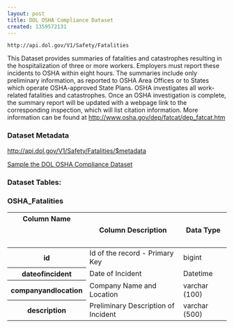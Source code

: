 ```yaml
---
layout: post
title: DOL OSHA Compliance Dataset
created: 1359572131
---
```


```
http://api.dol.gov/V1/Safety/Fatalities
```

<p>This Dataset provides summaries of fatalities and catastrophes resulting in the hospitalization of three or more workers. Employers must report these incidents to OSHA within eight hours. The summaries include only preliminary information, as reported to OSHA Area Offices or to States which operate OSHA-approved State Plans. OSHA investigates all work-related fatalities and catastrophes. Once an OSHA investigation is complete, the summary report will be updated with a webpage link to the corresponding inspection, which will list citation information. More information can be found at <a href="http://www.osha.gov/dep/fatcat/dep_fatcat.html">http://www.osha.gov/dep/fatcat/dep_fatcat.htm </a></p>


### Dataset Metadata  
http://api.dol.gov/V1/Safety/Fatalities/$metadata

[Sample the DOL OSHA Compliance Dataset](https://devtools.dol.gov/APISampler/Home/Index1?datasetName=OSHA%20Fatalities%20Dataset)  

### Dataset Tables:  
<h3>OSHA_Fatalities</h3>

<table>
	<thead>
		<tr>
			<th>Column Name
			<p>&nbsp;</p>
			</th>
			<th>Column Description</th>
			<th>Data Type</th>
		</tr>
	</thead>
	<tbody>
		<tr>
			<th>id</th>
			<td>Id of the record - Primary Key</td>
			<td>bigint</td>
		</tr>
		<tr>
			<th>dateofincident</th>
			<td>Date of Incident</td>
			<td>Datetime</td>
		</tr>
		<tr>
			<th>companyandlocation</th>
			<td>Company Name and Location</td>
			<td>varchar (100)</td>
		</tr>
		<tr>
			<th>description</th>
			<td>Preliminary Description of Incident</td>
			<td>varchar (500)</td>
		</tr>
	</tbody>
</table>
